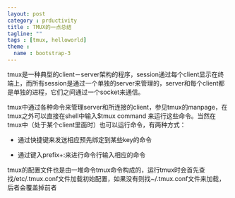 ```yaml
---
layout: post
category : prductivity
title : TMUX的一点总结
tagline: ""
tags : [tmux, helloworld]
theme :
  name : bootstrap-3
---
```

tmux是一种典型的client－server架构的程序，session通过每个client显示在终端上，而所有session是通过一个单独的server来管理的，server和每个client都是单独的进程，它们之间通过一个socket来通信。

tmux中通过各种命令来管理server和所连接的client，参见tmux的manpage，在tmux之外可以直接在shell中输入$tmux command 来运行这些命令。当然在tmux中（处于某个client里面时）也可以运行命令，有两种方式：

 - 通过快捷键来发送相应预先绑定到某些key的命令

 - 通过键入prefix+:来进行命令行输入相应的命令

tmux的配置文件也是由一堆命令tmux命令构成的，运行tmux时会首先查找/etc/.tmux.conf文件加载初始配置，如果没有则找~/.tmux.conf文件来加载，后者会覆盖掉前者
